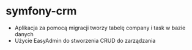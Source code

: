 # symfony-crm
<ul>
    <li>Aplikacja za pomocą migracji tworzy tabelę company i task w bazie danych</li> 
    <li>Użycie EasyAdmin do stworzenia CRUD do zarządzania</li>
</ul>
